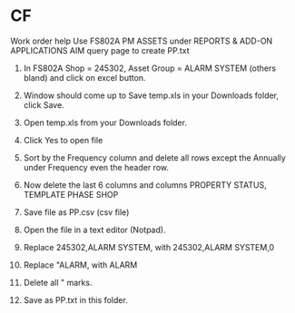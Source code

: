 # CF
Work order help
Use FS802A PM ASSETS under REPORTS & ADD-ON APPLICATIONS AIM query page to create PP.txt

1. In FS802A Shop = 245302, Asset Group = ALARM SYSTEM (others bland) and click on excel button.

2. Window should come up to Save temp.xls in your Downloads folder, click Save.

3. Open temp.xls from your Downloads folder.

4. Click Yes to open file

5. Sort by the Frequency column and delete all rows except the Annually under Frequency even the header row.

6. Now delete the last 6 columns and columns PROPERTY STATUS, TEMPLATE PHASE SHOP

7. Save file as PP.csv (csv file)

8. Open the file in a text editor (Notpad).

9. Replace 245302,ALARM SYSTEM, with 245302,ALARM SYSTEM,0

10. Replace "ALARM, with ALARM

11. Delete all " marks.

12. Save as PP.txt in this folder.
